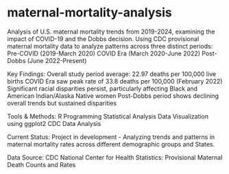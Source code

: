 # maternal-mortality-analysis
Analysis of U.S. maternal mortality trends from 2019-2024, examining the impact of COVID-19 and the Dobbs decision. Using CDC provisional maternal mortality data to analyze patterns across three distinct periods:  Pre-COVID (2019-March 2020) COVID Era (March 2020-June 2022) Post-Dobbs (June 2022-Present)

Key Findings:
Overall study period average: 22.97 deaths per 100,000 live births
COVID Era saw peak rate of 33.8 deaths per 100,000 (February 2022)
Significant racial disparities persist, particularly affecting Black and American Indian/Alaska Native women
Post-Dobbs period shows declining overall trends but sustained disparities

Tools & Methods:
R Programming
Statistical Analysis
Data Visualization using ggplot2
CDC Data Analysis

Current Status:
Project in development - Analyzing trends and patterns in maternal mortality rates across different demographic groups and States.

Data Source:
CDC National Center for Health Statistics: Provisional Maternal Death Counts and Rates
